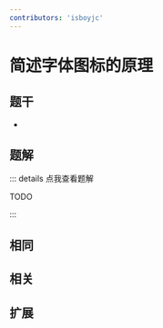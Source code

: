```yaml
---
contributors: 'isboyjc'
---
```


# 简述字体图标的原理


## 题干

- 



## 题解

::: details 点我查看题解

  TODO

:::



## 相同


## 相关


## 扩展

